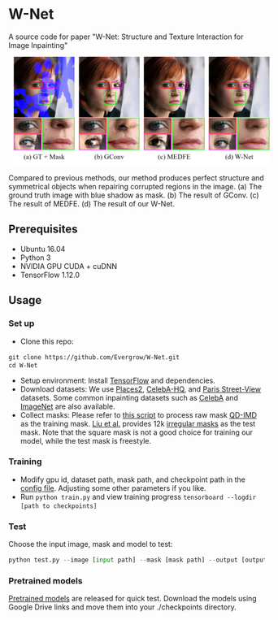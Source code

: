 # W-Net
A source code for paper "W-Net: Structure and Texture Interaction for Image Inpainting"

<div align=center>
  <img width="750" src="https://github.com/Evergrow/W-Net/blob/main/figures/teaser.png/" hspace="10">
</div>

Compared to previous methods, our method produces perfect structure and symmetrical objects when repairing corrupted regions in the image. (a) The ground truth image with blue shadow as mask. (b) The result of GConv. (c) The result of MEDFE. (d) The result of our W-Net.

## Prerequisites
* Ubuntu 16.04
* Python 3
* NVIDIA GPU CUDA + cuDNN
* TensorFlow 1.12.0

## Usage
### Set up
* Clone this repo:
```
git clone https://github.com/Evergrow/W-Net.git
cd W-Net
```
* Setup environment: Install [TensorFlow](https://www.tensorflow.org/) and dependencies.
* Download datasets: We use [Places2](http://places2.csail.mit.edu/), [CelebA-HQ](https://github.com/switchablenorms/CelebAMask-HQ), and [Paris Street-View](https://github.com/pathak22/context-encoder) datasets. Some common inpainting datasets such as [CelebA](http://mmlab.ie.cuhk.edu.hk/projects/CelebA.html) and [ImageNet](http://www.image-net.org/) are also available.
* Collect masks: Please refer to [this script](https://github.com/Evergrow/GDN_Inpainting/blob/master/mask_processing.py) to process raw mask [QD-IMD](https://github.com/karfly/qd-imd) as the training mask. [Liu et al.](https://arxiv.org/abs/1804.07723) provides 12k [irregular masks](https://nv-adlr.github.io/publication/partialconv-inpainting) as the test mask. Note that the square mask is not a good choice for training our model, while the test mask is freestyle.

### Training
* Modify gpu id, dataset path, mask path, and checkpoint path in the [config file](https://github.com/Evergrow/GDN_Inpainting/blob/master/config.yml). Adjusting some other parameters if you like.
* Run ```python train.py``` and view training progress ```tensorboard --logdir [path to checkpoints]```

### Test
Choose the input image, mask and model to test:
```python
python test.py --image [input path] --mask [mask path] --output [output path] --checkpoint_dir [model path]
```
### Pretrained models
[Pretrained models](https://drive.google.com/drive/folders/1t0Nrd-daRDarMKc0B23cw4USgoYTJNxl?usp=sharing) are released for quick test. Download the models using Google Drive links and move them into your ./checkpoints directory.
